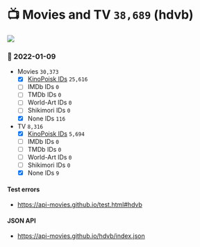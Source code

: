 # :tv: Movies and TV `38,689` (hdvb)

<a href="https://API-Movies.github.io"><img src="https://API-Movies.github.io/banner.png?cache"></a>

### :date: 2022-01-09
- Movies `30,373`
  - [x] <a href="https://API-Movies.github.io/hdvb/movie_kinopoisk_ids.json">KinoPoisk IDs</a> `25,616`
  - [ ] IMDb IDs `0`
  - [ ] TMDb IDs `0`
  - [ ] World-Art IDs `0`
  - [ ] Shikimori IDs `0`
  - [x] None IDs `116`
- TV `8,316`
  - [x] <a href="https://API-Movies.github.io/hdvb/tv_kinopoisk_ids.json">KinoPoisk IDs</a> `5,694`
  - [ ] IMDb IDs `0`
  - [ ] TMDb IDs `0`
  - [ ] World-Art IDs `0`
  - [ ] Shikimori IDs `0`
  - [x] None IDs `9`
#### Test errors
- <a href='https://api-movies.github.io/test.html#hdvb'>https://api-movies.github.io/test.html#hdvb</a>
#### JSON API
- <a href='https://api-movies.github.io/hdvb/index.json'>https://api-movies.github.io/hdvb/index.json</a>
